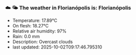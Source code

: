 ### ☁️ 🌤️  The weather in Florianópolis is: Florianópolis

- Temperature: 17.89°C
- On flesh: 18.27°C
- Relative air humidity: 97%
- Rain: 0.0 mm
- Description: Overcast clouds
- last updated: 2025-10-02T09:17:46.795310
